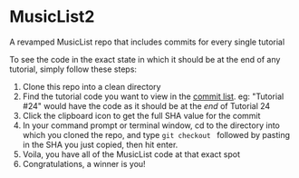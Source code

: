 # MusicList2

A revamped MusicList repo that includes commits for every single tutorial

To see the code in the exact state in which it should be at the end of any tutorial, simply follow these steps:
 1. Clone this repo into a clean directory
 2. Find the tutorial code you want to view in the [commit list](https://github.com/CloseBrace/MusicList/commits/master). eg: "Tutorial #24" would have the code as it should be at the *end* of Tutorial 24
 3. Click the clipboard icon to get the full SHA value for the commit
 4. In your command prompt or terminal window, cd to the directory into which you cloned the repo, and type `git checkout ` followed by pasting in the SHA you just copied, then hit enter.
 5. Voila, you have all of the MusicList code at that exact spot
 6. Congratulations, a winner is you!

